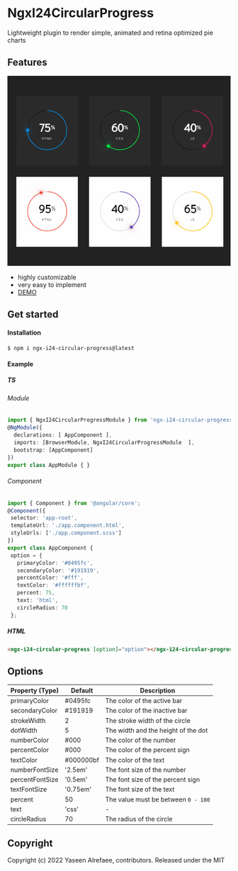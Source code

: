 # NgxI24CircularProgress

 Lightweight plugin to render simple, animated and retina optimized pie charts
 
## Features
[![](https://raw.githubusercontent.com/yasref/ngx-i24-circular-progress-lib/master/demo/images/ngx-i24-circular-progress-lib.png)](https://stackblitz.com/edit/ngx-i24-circular-progress-demo)

* highly customizable
* very easy to implement
* [DEMO](https://stackblitz.com/edit/ngx-i24-circular-progress-demo)
## Get started
#### Installation
```
$ npm i ngx-i24-circular-progress@latest
```
#### Example
##### TS
###### Module
```typescript 
import { NgxI24CircularProgressModule } from 'ngx-i24-circular-progress';
@NgModule({
  declarations: [ AppComponent ],
  imports: [BrowserModule, NgxI24CircularProgressModule  ],
  bootstrap: [AppComponent]
})
export class AppModule { }
```
 ###### Component
 ```typescript 
import { Component } from '@angular/core';
@Component({
  selector: 'app-root',
  templateUrl: './app.component.html',
  styleUrls: ['./app.component.scss']
})
export class AppComponent {
  option = {
    primaryColor: '#0495fc',
    secondaryColor: '#191919',
    percentColor: '#fff',
    textColor: '#ffffffbf',
    percent: 75,
    text: 'html',
    circleRadius: 70
  };
```
##### HTML
```html 
<ngx-i24-circular-progress [option]="option"></ngx-i24-circular-progress>
``` 

## Options

| Property (Type) | Default | Description|
| - | - | - |
| primaryColor | #0495fc | The color of the active bar |
| secondaryColor | #191919 | The color of the inactive bar |
| strokeWidth | 2 | The stroke width of the circle |
| dotWidth | 5 | The width and the height of the dot |
| numberColor | #000 | The color of the number |
| percentColor | #000 | The color of the percent sign |
| textColor | #000000bf | The color of the text |
| numberFontSize |  '2.5em' | The font size of the number |
| percentFontSize |  '0.5em' | The font size of the percent sign |
| textFontSize |  '0.75em' | The font size of the text |
| percent | 50 | The value must be between `0 - 100` |
| text | 'css' | - |
| circleRadius | 70 | The radius of the circle |

## Copyright
Copyright (c) 2022 Yaseen Alrefaee, contributors. Released under the MIT

<!-- This library was generated with [Angular CLI](https://github.com/angular/angular-cli) version 14.0.0.

## Code scaffolding

Run `ng generate component component-name --project ngx-i24-circular-progress` to generate a new component. You can also use `ng generate directive|pipe|service|class|guard|interface|enum|module --project ngx-i24-circular-progress`.
> Note: Don't forget to add `--project ngx-i24-circular-progress` or else it will be added to the default project in your `angular.json` file. 

## Build

Run `ng build ngx-i24-circular-progress` to build the project. The build artifacts will be stored in the `dist/` directory.

## Publishing

After building your library with `ng build ngx-i24-circular-progress`, go to the dist folder `cd dist/ngx-i24-circular-progress` and run `npm publish`.

## Running unit tests

Run `ng test ngx-i24-circular-progress` to execute the unit tests via [Karma](https://karma-runner.github.io).

## Further help

To get more help on the Angular CLI use `ng help` or go check out the [Angular CLI Overview and Command Reference](https://angular.io/cli) page. -->
